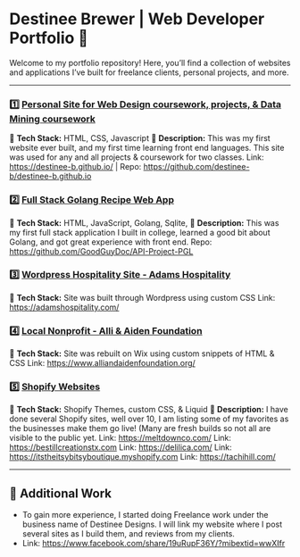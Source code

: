 # Destinee Brewer | Web Developer Portfolio 🚀

Welcome to my portfolio repository! Here, you’ll find a collection of websites and applications I’ve built for freelance clients, personal projects, and more.

---

### 1️⃣ [Personal Site for Web Design coursework, projects, & Data Mining coursework](#)
🛒 **Tech Stack:** HTML, CSS, Javascript
📌 **Description:** This was my first website ever built, and my first time learning front end languages. This site was used for any and all projects & coursework for two classes. 
Link: https://destinee-b.github.io/ | Repo: https://github.com/destinee-b/destinee-b.github.io

### 2️⃣  [Full Stack Golang Recipe Web App](#)
🛒 **Tech Stack:** HTML, JavaScript, Golang, Sqlite, 
📌 **Description:** This was my first full stack application I built in college, learned a good bit about Golang, and got great experience with front end. 
Repo: https://github.com/GoodGuyDoc/API-Project-PGL

### 3️⃣ [Wordpress Hospitality Site - Adams Hospitality](#)
🥘 **Tech Stack:**  Site was built through Wordpress using custom CSS 
Link: https://adamshospitality.com/

### 4️⃣ [Local Nonprofit - Alli & Aiden Foundation](#)
🥘 **Tech Stack:**  Site was rebuilt on Wix using custom snippets of HTML & CSS
Link: https://www.alliandaidenfoundation.org/

### 5️⃣ [Shopify Websites](#)
💼 **Tech Stack:** Shopify Themes, custom CSS, & Liquid
📌 **Description:** I have done several Shopify sites, well over 10, I am listing some of my favorites as the businesses make them go live! (Many are fresh builds so not all are visible to the public yet.
Link: https://meltdownco.com/
Link: https://bestillcreationstx.com
Link: https://delilica.com/
Link: https://itstheitsybitsyboutique.myshopify.com
Link: https://tachihill.com/





---

## 📁 Additional Work
- To gain more experience, I started doing Freelance work under the business name of Destinee Designs. I will link my website where I post several sites as I build them, and reviews from my clients.
- Link: https://www.facebook.com/share/19uRupF36Y/?mibextid=wwXIfr 
